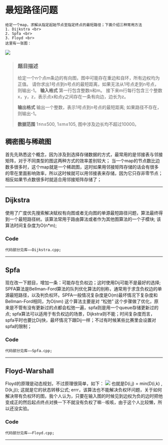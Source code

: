 # 最短路径问题
    给定一个map，求解从指定起始节点至指定终点的最短路径；下面介绍三种常用方法
    1. Dijkstra <br>
    2. Spfa <br>
    3. Floyd <br>
    这里有一张图：
![](Picture/SR.png)

> ### 题目描述
> 给定一个n个点m条边的有向图，图中可能存在重边和自环，所有边权均为正值。
> 请你求出1号点到n号点的最短距离，如果无法从1号点走到n号点，则输出-1。
>**输入格式**
>第一行包含整数n和m。
>接下来m行每行包含三个整数x，y，z，表示点x和点y之间存在一条有向边，边长为z。
>
>**输出格式**
>输出一个整数，表示1号点到n号点的最短距离;
>如果路径不存在，则输出-1。
>
>**数据范围**
>1≤n≤500,
>1≤m≤105,
>图中涉及边长均不超过10000。

## 稠密图与稀疏图
首先先熟悉这个概念，因为涉及到选择存储数据的方式，最常用的是邻接表与邻接矩阵，对于不同类型的图这两种方式的效率差别较大；
当一个map的节点数比边数多很多时，这个map就是一个稀疏图，这时如果用邻接矩阵存储的话会有很多的零在里面影响效率，所以这时候就可以用邻接表来存储，因为它只存非零节点；相反如果节点数很多时就适合用邻接矩阵存储了；

---

## Dijkstra
使用了广度优先搜索解决赋权有向图或者无向图的单源最短路径问题，算法最终得到一个最短路径树。该算法常用于路由算法或者作为其他图算法的一个子模块;
该算法时间复杂度为O(n*m);

### Code
    代码部分见库——Dijkstra.cpp;

---

## Spfa
现在改一下题目，增加一条：可能存在负权边；这时使用Dij可能不是最好的选择;
SPFA算法是Bellman-Ford算法的队列优化算法的别称，通常用于求含负权边的单源最短路径，以及判负权环。SPFA一般情况复杂度是O(m)最坏情况下复杂度和Bellman-Ford相同，为O(nm)
这个算法主要是对 “松弛” 这个步骤做了优化，原来是不管有没有更新过的点都会松弛一遍，spfa则是用一个queue存储更新过的点;
spfa算法可以适用于有负权边的场景，Dijkstra则不能；时间复杂度而言，spfa平时也要比Dij快，最坏情况下跟Dij一样；不过有时候某些比赛里会设置对spfa的限制；

### Code
    代码部分见库——Spfa.cpp;

---

## Floyd-Warshall
Floyd的原理是动态规划，不过原理很简单，如下：
![](Picture/FLD.png)
也就是D(i,j) = min(D(i,k) , D(k,j)); 这就是它的状态转移公式;
errr，该算法也不能解决负权环问题，关于如何解决带有负权环的图，我个人认为，只要在输入图的时候见到边权为负的边时把他变成正的然后起点终点对换一下不就没有负权了嘛···咳咳，由于这个人比较懒，所以还没实验。

### Code
    代码部分见库——Floyd.cpp;

---
